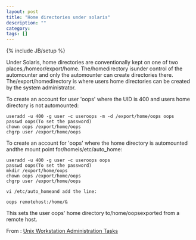```yaml
---
layout: post
title: "Home directories under solaris"
description: ""
category: 
tags: []
---
```

{% include JB/setup %}

Under Solaris, home directories are conventionally kept on one of two places,/homeor/export/home. The/homedirectory isunder control of the automounter and only the automounter can create directories there. The/export/homedirectory is where users home directories can be created by the system administrator.

To create an account for user 'oops' where the UID is 400 and users home directory is not automounted:

    useradd -u 400 -g user -c useroops -m -d /export/home/oops oops
    passwd oops(To set the password)
    chown oops /export/home/oops
    chgrp user /export/home/oops

To create an account for 'oops' where the home directory is automounted andthe mount point for/homeis/etc/auto_home:

    useradd -u 400 -g user -c useroops oops
    passwd oops(To set the password)
    mkdir /export/home/oops
    chown oops /export/home/oops
    chgrp user /export/home/oops
    
    vi /etc/auto_homeand add the line:

    oops remotehost:/home/&

This sets the user oops' home directory to/home/oopsexported from a remote host.

From : [Unix Workstation Administration Tasks]()